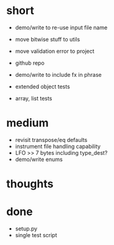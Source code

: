 # short

- demo/write to re-use input file name
- move bitwise stuff to utils
- move validation error to project

- github repo

- demo/write to include fx in phrase
- extended object tests
- array, list tests

# medium

- revisit transpose/eq defaults
- instrument file handling capability
- LFO >> 7 bytes including type_dest?
- demo/write enums

# thoughts

# done

- setup.py
- single test script


